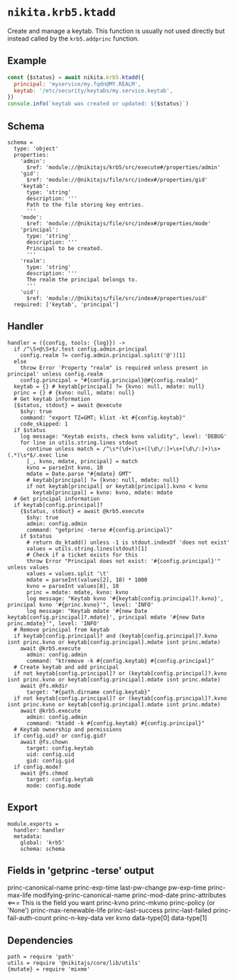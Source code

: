 
# `nikita.krb5.ktadd`

Create and manage a keytab. This function is usually not used directly but instead
called by the `krb5.addprinc` function.

## Example

```js
const {$status} = await nikita.krb5.ktadd({
  principal: 'myservice/my.fqdn@MY.REALM',
  keytab: '/etc/security/keytabs/my.service.keytab',
})
console.info(`keytab was created or updated: ${$status}`)
```

## Schema

    schema =
      type: 'object'
      properties:
        'admin':
          $ref: 'module://@nikitajs/krb5/src/execute#/properties/admin'
        'gid':
          $ref: 'module://@nikitajs/file/src/index#/properties/gid'
        'keytab':
          type: 'string'
          description: '''
          Path to the file storing key entries.
          '''
        'mode':
          $ref: 'module://@nikitajs/file/src/index#/properties/mode'
        'principal':
          type: 'string'
          description: '''
          Principal to be created.
          '''
        'realm':
          type: 'string'
          description: '''
          The realm the principal belongs to.
          '''
        'uid':
          $ref: 'module://@nikitajs/file/src/index#/properties/uid'
      required: ['keytab', 'principal']

## Handler

    handler = ({config, tools: {log}}) ->
      if /^\S+@\S+$/.test config.admin.principal
        config.realm ?= config.admin.principal.split('@')[1]
      else
        throw Error 'Property "realm" is required unless present in principal' unless config.realm
        config.principal = "#{config.principal}@#{config.realm}"
      keytab = {} # keytab[principal] ?= {kvno: null, mdate: null}
      princ = {} # {kvno: null, mdate: null}
      # Get keytab information
      {$status, stdout} = await @execute
        $shy: true
        command: "export TZ=GMT; klist -kt #{config.keytab}"
        code_skipped: 1
      if $status
        log message: "Keytab exists, check kvno validity", level: 'DEBUG'
        for line in utils.string.lines stdout
          continue unless match = /^\s*(\d+)\s+([\d\/:]+\s+[\d\/:]+)\s+(.*)\s*$/.exec line
          [_, kvno, mdate, principal] = match
          kvno = parseInt kvno, 10
          mdate = Date.parse "#{mdate} GMT"
          # keytab[principal] ?= {kvno: null, mdate: null}
          if not keytab[principal] or keytab[principal].kvno < kvno
            keytab[principal] = kvno: kvno, mdate: mdate
      # Get principal information
      if keytab[config.principal]?
        {$status, stdout} = await @krb5.execute
          $shy: true
          admin: config.admin
          command: "getprinc -terse #{config.principal}"
        if $status
          # return do_ktadd() unless -1 is stdout.indexOf 'does not exist'
          values = utils.string.lines(stdout)[1]
          # Check if a ticket exists for this
          throw Error "Principal does not exist: '#{config.principal}'" unless values
          values = values.split '\t'
          mdate = parseInt(values[2], 10) * 1000
          kvno = parseInt values[8], 10
          princ = mdate: mdate, kvno: kvno
          log message: "Keytab kvno '#{keytab[config.principal]?.kvno}', principal kvno '#{princ.kvno}'", level: 'INFO'
          log message: "Keytab mdate '#{new Date keytab[config.principal]?.mdate}', principal mdate '#{new Date princ.mdate}'", level: 'INFO'
      # Remove principal from keytab
      if keytab[config.principal]? and (keytab[config.principal]?.kvno isnt princ.kvno or keytab[config.principal].mdate isnt princ.mdate)
        await @krb5.execute
          admin: config.admin
          command: "ktremove -k #{config.keytab} #{config.principal}"
      # Create keytab and add principal
      if not keytab[config.principal]? or (keytab[config.principal]?.kvno isnt princ.kvno or keytab[config.principal].mdate isnt princ.mdate)
        await @fs.mkdir
          target: "#{path.dirname config.keytab}"
      if not keytab[config.principal]? or (keytab[config.principal]?.kvno isnt princ.kvno or keytab[config.principal].mdate isnt princ.mdate)
        await @krb5.execute
          admin: config.admin
          command: "ktadd -k #{config.keytab} #{config.principal}"
      # Keytab ownership and permissions
      if config.uid? or config.gid?
        await @fs.chown
          target: config.keytab
          uid: config.uid
          gid: config.gid
      if config.mode?
        await @fs.chmod
          target: config.keytab
          mode: config.mode

## Export

    module.exports =
      handler: handler
      metadata:
        global: 'krb5'
        schema: schema

## Fields in 'getprinc -terse' output

princ-canonical-name
princ-exp-time
last-pw-change
pw-exp-time
princ-max-life
modifying-princ-canonical-name
princ-mod-date
princ-attributes <=== This is the field you want
princ-kvno
princ-mkvno
princ-policy (or 'None')
princ-max-renewable-life
princ-last-success
princ-last-failed
princ-fail-auth-count
princ-n-key-data
ver
kvno
data-type[0]
data-type[1]

## Dependencies

    path = require 'path'
    utils = require '@nikitajs/core/lib/utils'
    {mutate} = require 'mixme'
